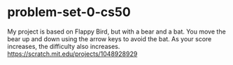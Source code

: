 # problem-set-0-cs50
My project is based on Flappy Bird, but with a bear and a bat. You move the bear up and down using the arrow keys to avoid the bat. As your score increases, the difficulty also increases.
https://scratch.mit.edu/projects/1048928929
